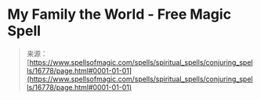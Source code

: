 <!--yml

category: 未分类

date: 2024-06-12 18:57:29

-->

# My Family the World - Free Magic Spell

> 来源：[https://www.spellsofmagic.com/spells/spiritual_spells/conjuring_spells/16778/page.html#0001-01-01](https://www.spellsofmagic.com/spells/spiritual_spells/conjuring_spells/16778/page.html#0001-01-01)
